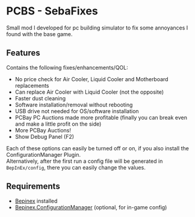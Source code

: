 # PCBS - SebaFixes

Small mod I developed for pc building simulator to fix some annoyances I found with the base game.

## Features

Contains the following fixes/enhancements/QOL:
- No price check for Air Cooler, Liquid Cooler and Motherboard replacements
- Can replace Air Cooler with Liquid Cooler (not the opposite)
- Faster dust cleaning
- Software installation/removal without rebooting
- USB drive not needed for OS/software installation
- PCBay PC Auctions made more profitable (finally you can break even and make a little profit on the side)
- More PCBay Auctions!
- Show Debug Panel (F2)

Each of these options can easily be turned off or on, if you also install the ConfigurationManager Plugin.  
Alternatively, after the first run a config file will be generated in `BepInEx/config`, there you can easily change the values.

## Requirements

- [Bepinex](https://github.com/BepInEx/BepInEx/releases) installed
- [Bepinex.ConfigurationManager](https://github.com/BepInEx/BepInEx.ConfigurationManager/releases) (optional, for in-game config)
